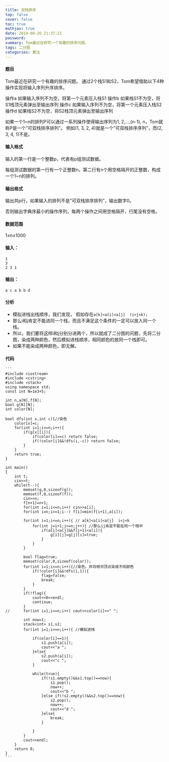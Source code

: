 ```yaml
---
title: 双栈排序
top: false
cover: false
toc: true
mathjax: true
date: 2019-08-26 21:37:21
password:
summary: Tom最近在研究一个有趣的排序问题。
tags: 二分图
categories: 算法
---
```


#### 题目
Tom最近在研究一个有趣的排序问题。
通过2个栈S1和S2，Tom希望借助以下4种操作实现将输入序列升序排序。

操作a
如果输入序列不为空，将第一个元素压入栈S1
操作b
如果栈S1不为空，将S1栈顶元素弹出至输出序列
操作c
如果输入序列不为空，将第一个元素压入栈S2
操作d
如果栈S2不为空，将S2栈顶元素弹出至输出序列

如果一个1~n的排列P可以通过一系列操作使得输出序列为1, 2,…,(n-1), n，Tom就称P是一个”可双栈排序排列”。
例如(1, 3, 2, 4)就是一个”可双栈排序序列”，而(2, 3, 4, 1)不是。

#### 输入格式
输入的第一行是一个整数p，代表有p组测试数据。

每组测试数据的第一行有一个正整数n，第二行有n个用空格隔开的正整数，构成一个1~n的排列。

#### 输出格式
输出共p行，如果输入的排列不是”可双栈排序排列”，输出数字0。

否则输出字典序最小的操作序列，每两个操作之间用空格隔开，行尾没有空格。

#### 数据范围
1≤n≤1000

#### 输入：

    1
    3
    2 3 1

#### 输出：

    a c a b b d 
#### 分析

 - 模拟进栈出栈顺序，我们发现， 假如存在`a[k]<a[i]<a[j]  (i<j<k);` 
 - 那么i和j肯定不能进同一个栈，而且不满足这个条件的一定可以放入同一个栈。
 - 所以，我们要将这样i和j分别分进两个，所以就成了二分图的问题，先将二分图，染成两种颜色，然后模拟进栈顺序，相同颜色的放同一个栈即可。
 - 如果不能染成两种颜色，即无解。
 
#### 代码
    ```
    #include <iostream>
    #include <cstring>
    #include <stack>
    using namespace std;
    const int N=1e3+5;
    
    int n,a[N],f[N];
    bool g[N][N];
    int color[N];
    
    bool dfs(int x,int c){//染色
    	color[x]=c;
    	for(int i=1;i<=n;i++){
    		if(g[x][i]){
    			if(color[i]==c) return false;
    			if(!color[i]&&!dfs(i,-c)) return false;
    		}
    	}
    	return true;
    }
    
    int main()
    {
    	int t;
    	cin>>t;
    	while(t--){
    		memset(g,0,sizeof(g));
    		memset(f,0,sizeof(f));
    		cin>>n;
    		f[n+1]=n+1;
    		for(int i=1;i<=n;i++) cin>>a[i];
    		for(int i=n;i>=1;i--) f[i]=min(f[i+1],a[i]);
    		
    		for(int i=1;i<=n;i++){ // a[k]<a[i]<a[j]  i<j<k 
    			for(int j=i+1;j<=n;j++){ //那么ij肯定不能在同一个栈中 
    				if(a[i]<a[j]&&f[j+1]<a[i]){
    					g[i][j]=g[j][i]=true;
    				}
    			}
    		}
    		
    		bool flag=true;
    		memset(color,0,sizeof(color));
    		for(int i=1;i<=n;i++){//染色，并将相邻顶点染成不同颜色
    			if(!color[i]&&!dfs(i,1)){
    				flag=false;
    				break;
    			}
    		}
    		if(!flag){
    			cout<<0<<endl;
    			continue;
    		}
    //		for(int i=1;i<=n;i++) cout<<color[i]<<" ";
    		
    		int now=1;
    		stack<int> s1,s2;
    		for(int i=1;i<=n;i++){ //模拟进栈
    			
    			if(color[i]==1){
    				s1.push(a[i]);
    				cout<<"a ";
    			}else{
    				s2.push(a[i]);
    				cout<<"c ";
    			}
    			
    			while(true){
    				if(!s1.empty()&&s1.top()==now){
    					s1.pop();
    					now++;
    					cout<<"b ";
    				}else if(!s2.empty()&&s2.top()==now){
    					s2.pop();
    					now++;
    					cout<<"d ";
    				}else{
    					break;
    				}
    			
    			} 
    		}
    		cout<<endl;
    	}
    	return 0;
    }
    ```